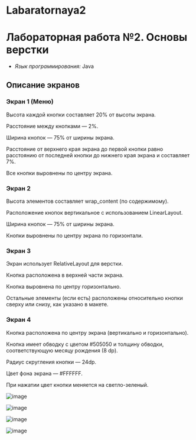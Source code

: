 # Labaratornaya2

# Лабораторная работа №2. Основы верстки
- _Язык программирования:_ Java

## Описание экранов

### Экран 1 (Меню)

Высота каждой кнопки составляет 20% от высоты экрана.

Расстояние между кнопками — 2%.

Ширина кнопок — 75% от ширины экрана.

Расстояние от верхнего края экрана до первой кнопки равно расстоянию от последней кнопки до нижнего края экрана и составляет 7%.

Все кнопки выровнены по центру экрана.



### Экран 2

Высота элементов составляет wrap_content (по содержимому).

Расположение кнопок вертикальное с использованием LinearLayout.

Ширина кнопок — 75% от ширины экрана.

Кнопки выровнены по центру экрана по горизонтали.



###  Экран 3

Экран использует RelativeLayout для верстки.

Кнопка расположена в верхней части экрана.

Кнопка выровнена по центру горизонтально.

Остальные элементы (если есть) расположены относительно кнопки сверху или снизу, как указано в макете.



### Экран 4

Кнопка расположена по центру экрана (вертикально и горизонтально).

Кнопка имеет обводку с цветом #505050 и толщину обводки, соответствующую месяцу рождения (8 dp).

Радиус скругления кнопки — 24dp.

Цвет фона экрана — #FFFFFF.

При нажатии цвет кнопки меняется на светло-зеленый.

![image](https://github.com/user-attachments/assets/faf33fe5-8311-48a4-8bb5-559d2e310dbd)

![image](https://github.com/user-attachments/assets/57ccb001-c97a-4ab5-aba3-12f323dbb6c3)

![image](https://github.com/user-attachments/assets/dba6b523-c3be-4c46-b5b6-54790848240b)

![image](https://github.com/user-attachments/assets/c6136697-11ed-47f5-a702-f7eab03b131b)




